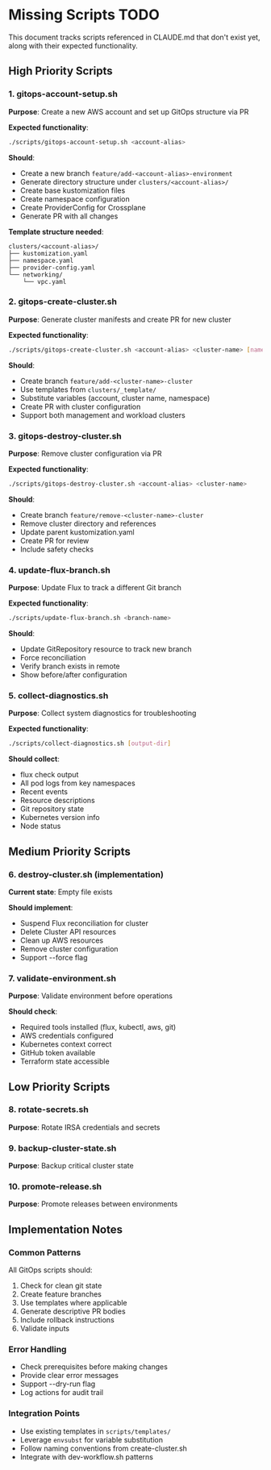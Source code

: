 # Missing Scripts TODO

This document tracks scripts referenced in CLAUDE.md that don't exist yet, along with their expected functionality.

## High Priority Scripts

### 1. gitops-account-setup.sh
**Purpose**: Create a new AWS account and set up GitOps structure via PR

**Expected functionality**:
```bash
./scripts/gitops-account-setup.sh <account-alias>
```

**Should**:
- Create a new branch `feature/add-<account-alias>-environment`
- Generate directory structure under `clusters/<account-alias>/`
- Create base kustomization files
- Create namespace configuration
- Create ProviderConfig for Crossplane
- Generate PR with all changes

**Template structure needed**:
```
clusters/<account-alias>/
├── kustomization.yaml
├── namespace.yaml
├── provider-config.yaml
└── networking/
    └── vpc.yaml
```

### 2. gitops-create-cluster.sh
**Purpose**: Generate cluster manifests and create PR for new cluster

**Expected functionality**:
```bash
./scripts/gitops-create-cluster.sh <account-alias> <cluster-name> [namespace]
```

**Should**:
- Create branch `feature/add-<cluster-name>-cluster`
- Use templates from `clusters/_template/`
- Substitute variables (account, cluster name, namespace)
- Create PR with cluster configuration
- Support both management and workload clusters

### 3. gitops-destroy-cluster.sh
**Purpose**: Remove cluster configuration via PR

**Expected functionality**:
```bash
./scripts/gitops-destroy-cluster.sh <account-alias> <cluster-name>
```

**Should**:
- Create branch `feature/remove-<cluster-name>-cluster`
- Remove cluster directory and references
- Update parent kustomization.yaml
- Create PR for review
- Include safety checks

### 4. update-flux-branch.sh
**Purpose**: Update Flux to track a different Git branch

**Expected functionality**:
```bash
./scripts/update-flux-branch.sh <branch-name>
```

**Should**:
- Update GitRepository resource to track new branch
- Force reconciliation
- Verify branch exists in remote
- Show before/after configuration

### 5. collect-diagnostics.sh
**Purpose**: Collect system diagnostics for troubleshooting

**Expected functionality**:
```bash
./scripts/collect-diagnostics.sh [output-dir]
```

**Should collect**:
- flux check output
- All pod logs from key namespaces
- Recent events
- Resource descriptions
- Git repository state
- Kubernetes version info
- Node status

## Medium Priority Scripts

### 6. destroy-cluster.sh (implementation)
**Current state**: Empty file exists

**Should implement**:
- Suspend Flux reconciliation for cluster
- Delete Cluster API resources
- Clean up AWS resources
- Remove cluster configuration
- Support --force flag

### 7. validate-environment.sh
**Purpose**: Validate environment before operations

**Should check**:
- Required tools installed (flux, kubectl, aws, git)
- AWS credentials configured
- Kubernetes context correct
- GitHub token available
- Terraform state accessible

## Low Priority Scripts

### 8. rotate-secrets.sh
**Purpose**: Rotate IRSA credentials and secrets

### 9. backup-cluster-state.sh
**Purpose**: Backup critical cluster state

### 10. promote-release.sh
**Purpose**: Promote releases between environments

## Implementation Notes

### Common Patterns
All GitOps scripts should:
1. Check for clean git state
2. Create feature branches
3. Use templates where applicable  
4. Generate descriptive PR bodies
5. Include rollback instructions
6. Validate inputs

### Error Handling
- Check prerequisites before making changes
- Provide clear error messages
- Support --dry-run flag
- Log actions for audit trail

### Integration Points
- Use existing templates in `scripts/templates/`
- Leverage `envsubst` for variable substitution
- Follow naming conventions from create-cluster.sh
- Integrate with dev-workflow.sh patterns